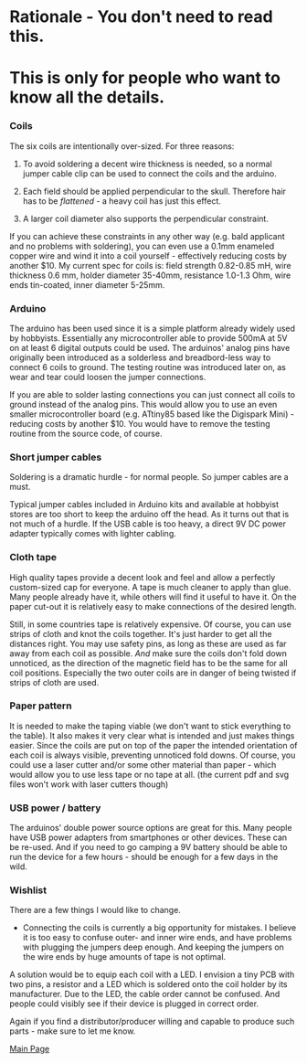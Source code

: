 
# Rationale - You don't need to read this. 
# This is only for people who want to know all the details.

### Coils

The six coils are intentionally over-sized. For three reasons:

1. To avoid soldering a decent wire thickness is needed, so a normal jumper cable clip can be used to connect the coils and the arduino.

2. Each field should be applied perpendicular to the skull. Therefore hair has to be *flattened* - a heavy coil has just this effect.

3. A larger coil diameter also supports the perpendicular constraint.

If you can achieve these constraints in any other way  (e.g. bald applicant and no problems with soldering), you can even use a 0.1mm enameled copper wire and wind it into a coil yourself - effectively reducing costs by another $10.
My current spec for coils is: field strength 0.82-0.85 mH, wire thickness 0.6 mm, holder diameter 35-40mm, resistance 1.0-1.3 Ohm, wire ends tin-coated, inner diameter 5-25mm.

### Arduino

The arduino has been used since it is a simple platform already widely used by hobbyists. Essentially any microcontroller able to provide 500mA at 5V on at least 6 digital outputs could be used. 
The arduinos' analog pins have originally been introduced as a solderless and breadbord-less way to connect 6 coils to ground. 
The testing routine was introduced later on, as wear and tear could loosen the jumper connections.

If you are able to solder lasting connections you can just connect all coils to ground instead of the analog pins. This would allow you to use an even smaller microcontroller board (e.g. ATtiny85 based like the Digispark Mini) - reducing costs by another $10. You would have to remove the testing routine from the source code, of course.

### Short jumper cables

Soldering is a dramatic hurdle - for normal people. So jumper cables are a must.

Typical jumper cables included in Arduino kits and available at hobbyist stores are too short to keep the arduino off the head.
As it turns out that is not much of a hurdle. If the USB cable is too heavy, a direct 9V DC power adapter typically comes with lighter cabling.

### Cloth tape

High quality tapes provide a decent look and feel and allow a perfectly custom-sized cap for everyone.
A tape is much cleaner to apply than glue. Many people already have it, while others will find it useful to have it.
On the paper cut-out it is relatively easy to make connections of the desired length. 

Still, in some countries tape is relatively expensive. Of course, you can use strips of cloth and knot the coils together.
It's just harder to get all the distances right. You may use safety pins, as long as these are used as far away from each coil as possible.
*And* make sure the coils don't fold down unnoticed, as the direction of the magnetic field has to be the same for all coil positions. 
Especially the two outer coils are in danger of being twisted if strips of cloth are used.

### Paper pattern

It is needed to make the taping viable (we don't want to stick everything to the table). It also makes it very clear what is intended and just makes things easier.
Since the coils are put on top of the paper the intended orientation of each coil is always visible, preventing unnoticed fold downs. 
Of course, you could use a laser cutter and/or some other material than paper - which would allow you to use less tape or no tape at all. (the current pdf and svg files won't work with laser cutters though)

### USB power / battery

The arduinos' double power source options are great for this. 
Many people have USB power adapters from smartphones or other devices. These can be re-used. 
And if you need to go camping a 9V battery should be able to run the device for a few hours - should be enough for a few days in the wild.

### Wishlist

There are a few things I would like to change.

* Connecting the coils is currently a big opportunity for mistakes. I believe it is too easy to confuse outer- and inner wire ends, and have problems with plugging the jumpers deep enough. And keeping the jumpers on the wire ends by huge amounts of tape is not optimal.

A solution would be to equip each coil with a LED. I envision a tiny PCB with two pins, a resistor and a LED which is soldered onto the coil holder by its manufacturer.
Due to the LED, the cable order cannot be confused. And people could visibly see if their device is plugged in correct order.

Again if you find a distributor/producer willing and capable to produce such parts - make sure to let me know.


[Main Page](../README.md)
